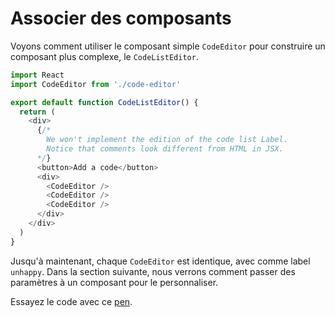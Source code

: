 # Associer des composants

Voyons comment utiliser le composant simple `CodeEditor` pour construire un composant plus complexe, le `CodeListEditor`.

```javascript
import React
import CodeEditor from './code-editor'

export default function CodeListEditor() {
  return (
    <div>
      {/* 
        We won't implement the edition of the code list Label.
        Notice that comments look different from HTML in JSX.
      */}
      <button>Add a code</button>
      <div>
        <CodeEditor />
        <CodeEditor />
        <CodeEditor />
      </div>
    </div>
  )
}
```

Jusqu'à maintenant, chaque `CodeEditor` est identique, avec comme label `unhappy`. Dans la section suivante, nous verrons comment passer des paramètres à un composant pour le personnaliser.

Essayez le code avec ce [pen](http://codepen.io/BoogalooJB/pen/ggGXvp).

<!-- Add script to embed codepens -->
<script async src="https://production-assets.codepen.io/assets/embed/ei.js"></script>
<p
  data-height="700"
  data-theme-id="dark"
  data-slug-hash="ggGXvp"
  data-default-tab="js,result"
  data-user="BoogalooJB"
  data-embed-version="2"
  data-pen-title="React and Redux within Pogues"
  class="codepen" />

